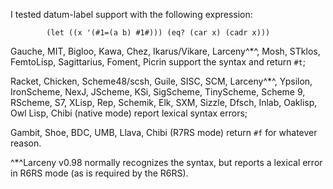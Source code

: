I tested datum-label support with the following expression:

```
        (let ((x '(#1=(a b) #1#))) (eq? (car x) (cadr x)))
```

Gauche, MIT, Bigloo, Kawa, Chez, Ikarus/Vikare, Larceny^*^, Mosh, STklos, FemtoLisp, Sagittarius, Foment, Picrin support the syntax and return `#t`;

Racket, Chicken, Scheme48/scsh, Guile, SISC, SCM, Larceny^*^, Ypsilon, IronScheme, NexJ, JScheme, KSi, SigScheme, TinyScheme, Scheme 9, RScheme, S7, XLisp, Rep, Schemik, Elk, SXM, Sizzle, Dfsch, Inlab, Oaklisp, Owl Lisp, Chibi (native mode) report lexical syntax errors;

Gambit, Shoe, BDC, UMB, Llava, Chibi (R7RS mode) return `#f` for whatever reason.

^*^Larceny v0.98 normally recognizes the syntax, but reports a lexical error in R6RS mode (as is required by the R6RS).
